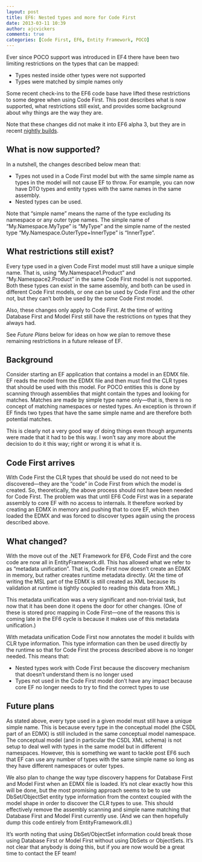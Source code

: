 ```yaml
---
layout: post
title: EF6: Nested types and more for Code First
date: 2013-03-11 10:39
author: ajcvickers
comments: true
categories: [Code First, EF6, Entity Framework, POCO]
---
```

Ever since POCO support was introduced in EF4 there have been two limiting restrictions on the types that can be mapped:
<ul>
	<li>Types nested inside other types were not supported</li>
	<li>Types were matched by simple names only</li>
</ul>
Some recent check-ins to the EF6 code base have lifted these restrictions to some degree when using Code First. This post describes what is now supported, what restrictions still exist, and provides some background about why things are the way they are.<!--more-->

Note that these changes did not make it into EF6 alpha 3, but they are in recent <a href="http://entityframework.codeplex.com/wikipage?title=Nightly%20Builds">nightly builds</a>.
<h2>What is now supported?</h2>
In a nutshell, the changes described below mean that:
<ul>
	<li>Types not used in a Code First model but with the same simple name as types in the model will not cause EF to throw. For example, you can now have DTO types and entity types with the same names in the same assembly.</li>
	<li>Nested types can be used.</li>
</ul>
Note that “simple name” means the name of the type excluding its namespace or any outer type names. The simple name of “My.Namespace.MyType” is “MyType” and the simple name of the nested type “My.Namespace.OuterType+InnerType” is “InnerType”.
<h2>What restrictions still exist?</h2>
Every type used in a given Code First model must still have a unique simple name. That is, using “My.Namespace1.Product” and “My.Namespace2.Product” in the same Code First model is not supported. Both these types can exist in the same assembly, and both can be used in different Code First models, or one can be used by Code First and the other not, but they can’t both be used by the <em>same </em>Code First model.

Also, these changes only apply to Code First. At the time of writing Database First and Model First still have the restrictions on types that they always had.

See <em>Future Plans </em>below for ideas on how we plan to remove these remaining restrictions in a future release of EF.
<h2>Background</h2>
Consider starting an EF application that contains a model in an EDMX file. EF reads the model from the EDMX file and then must find the CLR types that should be used with this model. For POCO entities this is done by scanning through assemblies that might contain the types and looking for matches. Matches are made by simple type name only—that is, there is no concept of matching namespaces or nested types. An exception is thrown if EF finds two types that have the same simple name and are therefore both potential matches.

This is clearly not a very good way of doing things even though arguments were made that it had to be this way. I won’t say any more about the decision to do it this way; right or wrong it is what it is.
<h2>Code First arrives</h2>
With Code First the CLR types that should be used do not need to be discovered—they are the “code” in Code First from which the model is created. So, theoretically, the above process should not have been needed for Code First. The problem was that until EF6 Code First was in a separate assembly to core EF with no access to internals. It therefore worked by creating an EDMX in memory and pushing that to core EF, which then loaded the EDMX and was forced to discover types again using the process described above.
<h2>What changed?</h2>
With the move out of the .NET Framework for EF6, Code First and the core code are now all in EntityFramework.dll. This has allowed what we refer to as “metadata unification”. That is, Code First now doesn’t create an EDMX in memory, but rather creates runtime metadata directly. (At the time of writing the MSL part of the EDMX is still created as XML because its validation at runtime is tightly coupled to reading this data from XML.)

This metadata unification was a very significant and non-trivial task, but now that it has been done it opens the door for other changes. (One of these is stored proc mapping in Code First—one of the reasons this is coming late in the EF6 cycle is because it makes use of this metadata unification.)

With metadata unification Code First now annotates the model it builds with CLR type information. This type information can then be used directly by the runtime so that for Code First the process described above is no longer needed. This means that:
<ul>
	<li>Nested types work with Code First because the discovery mechanism that doesn’t understand them is no longer used</li>
	<li>Types not used in the Code First model don’t have any impact because core EF no longer needs to try to find the correct types to use</li>
</ul>
<h2>Future plans</h2>
As stated above, every type used in a given model must still have a unique simple name. This is because every type in the conceptual model (the CSDL part of an EDMX) is still included in the same conceptual model namespace. The conceptual model (and in particular the CSDL XML schema) is not setup to deal well with types in the same model but in different namespaces. However, this is something we want to tackle post EF6 such that EF can use any number of types with the same simple name so long as they have different namespaces or outer types.

We also plan to change the way type discovery happens for Database First and Model First when an EDMX file is loaded. It’s not clear exactly how this will be done, but the most promising approach seems to be to use DbSet/ObjectSet entity type information from the context coupled with the model shape in order to discover the CLR types to use. This should effectively remove the assembly scanning and simple name matching that Database First and Model First currently use. (And we can then hopefully dump this code entirely from EntityFramework.dll.)

It’s worth noting that using DbSet/ObjectSet information could break those using Database First or Model First without using DbSets or ObjectSets. It’s not clear that anybody is doing this, but if you are now would be a great time to contact the EF team!

